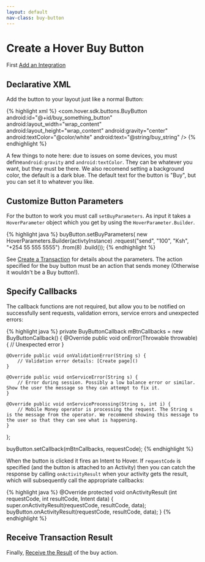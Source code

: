 ```yaml
---
layout: default
nav-class: buy-button
---
```


# Create a Hover Buy Button

First [Add an Integration](http://docs.usehover.com/new/hover-integration/)

## Declarative XML

Add the button to your layout just like a normal Button:

{% highlight xml %}
<com.hover.sdk.buttons.BuyButton
            android:id="@+id/buy_something_button"
            android:layout_width="wrap_content"
            android:layout_height="wrap_content"
            android:gravity="center"
            android:textColor="@color/white"
            android:text="@string/buy_string" />
{% endhighlight %}

A few things to note here: due to issues on some devices, you must define`android:gravity` and `android:textColor`. They can be whatever you want, but they must be there. We also recomend setting a background color, the default is a dark blue. The default text for the button is "Buy", but you can set it to whatever you like.

## Customize Button Parameters

For the button to work you must call `setBuyParameters`. As input it takes a `HoverParameter` object which you get by using the `HoverParameter.Builder`.

{% highlight java %}
buyButton.setBuyParameters(
	new HoverParameters.Builder(activtyInstance)
		.request("send", "100", "Ksh", "+254 55 555 5555")
		.from(8)
		.build());
{% endhighlight %}

See [Create a Transaction](http://docs.usehover.com/new/transactions/) for details about the parameters. The action specified for the buy button must be an action that sends money (Otherwise it wouldn't be a Buy button!).

## Specify Callbacks

The callback functions are not required, but allow you to be notified on successfully sent requests, validation errors, service errors and unexpected errors:

{% highlight java %}
private BuyButtonCallback mBtnCallbacks = new BuyButtonCallback() {
	@Override public void onError(Throwable throwable) {
		// Unexpected error
	}

	@Override public void onValidationError(String s) {
		// Validation error details: [Create page]()
	}

	@Override public void onServiceError(String s) {
		// Error during session. Possibly a low balance error or similar. Show the user the message so they can attempt to fix it.
	}

	@Override public void onServiceProcessing(String s, int i) {
		// Mobile Money operator is processing the request. The String s is the message from the operator. We recommend showing this message to the user so that they can see what is happening.
	}
};
  
  buyButton.setCallback(mBtnCallbacks, requestCode);
{% endhighlight %}

When the button is clicked it fires an Intent to Hover. If `requestCode` is specified (and the button is attached to an Activity) then you can catch the response by calling `onActivityResult` when your activity gets the result, which will subsequently call the appropriate callbacks:

{% highlight java %}
@Override
protected void onActivityResult (int requestCode, int resultCode, Intent data) {
	super.onActivityResult(requestCode, resultCode, data);
	buyButton.onActivityResult(requestCode, resultCode, data);
}
{% endhighlight %}

## Receive Transaction Result

Finally, [Receive the Result](http://docs.usehover.com/new/transaction-results/) of the buy action.
